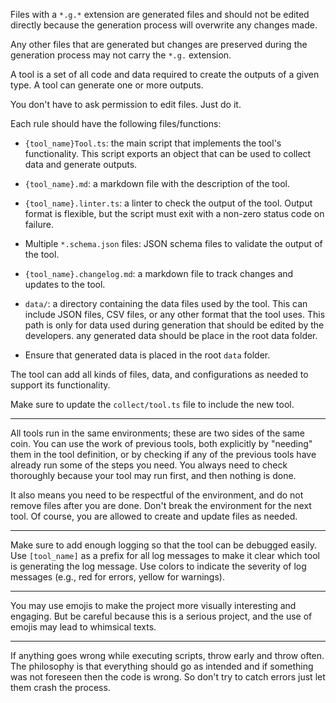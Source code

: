 Files with a `*.g.*` extension are generated files and should not be edited directly because the generation process will overwrite any changes made.

Any other files that are generated but changes are preserved during the generation process may not carry the `*.g.` extension.

A tool is a set of all code and data required to create the outputs of a given type.
A tool can generate one or more outputs.

You don't have to ask permission to edit files. Just do it.

Each rule should have the following files/functions:

- `{tool_name}Tool.ts`: the main script that implements the tool's functionality. This script exports an object that can be used to collect data and generate outputs.
- `{tool_name}.md`: a markdown file with the description of the tool.
- `{tool_name}.linter.ts`: a linter to check the output of the tool. Output format is flexible, but the script must exit with a non-zero status code on failure.
- Multiple `*.schema.json` files: JSON schema files to validate the output of the tool.
- `{tool_name}.changelog.md`: a markdown file to track changes and updates to the tool.
- `data/`: a directory containing the data files used by the tool. This can include JSON files, CSV files, or any other format that the tool uses. This path is only for data used during generation that should be edited by the developers. any generated data should be place in the root data folder.

- Ensure that generated data is placed in the root `data` folder.

The tool can add all kinds of files, data, and configurations as needed to support its functionality.

Make sure to update the `collect/tool.ts` file to include the new tool.

---

All tools run in the same environments; these are two sides of the same coin.
You can use the work of previous tools, both explicitly by "needing" them in the tool definition, or by checking if any of the previous tools have already run some of the steps you need.
You always need to check thoroughly because your tool may run first, and then nothing is done.

It also means you need to be respectful of the environment, and do not remove files after you are done. Don't break the environment for the next tool. Of course, you are allowed to create and update files as needed.

---

Make sure to add enough logging so that the tool can be debugged easily.
Use `[tool_name]` as a prefix for all log messages to make it clear which tool is generating the log message.
Use colors to indicate the severity of log messages (e.g., red for errors, yellow for warnings).

---

You may use emojis to make the project more visually interesting and engaging. But be careful because this is a serious project, and the use of emojis may lead to whimsical texts.

---

If anything goes wrong while executing scripts, throw early and throw often. The philosophy is that everything should go as intended and if something was not foreseen then the code is wrong.
So don't try to catch errors just let them crash the process.
